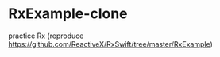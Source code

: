 # RxExample-clone
practice Rx (reproduce https://github.com/ReactiveX/RxSwift/tree/master/RxExample)
